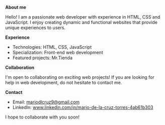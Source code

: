 <b>About me</b>

Hello! I am a passionate web developer with experience in HTML, CSS and JavaScript. I enjoy creating dynamic and functional websites that provide unique experiences to users.

<b>Experience</b>
- Technologies: HTML, CSS, JavaScript
- Specialization: Front-end web development
- Featured projects: Mr.Tienda
  
<b>Collaboration</b>

I'm open to collaborating on exciting web projects! If you are looking for help in web development, do not hesitate to contact me.

<b>Contact</b>
- Email: mariodlcruz9@gmail.com
- LinkedIn: www.linkedin.com/in/mario-de-la-cruz-torres-4ab61b303
  
I hope to collaborate with you soon!

